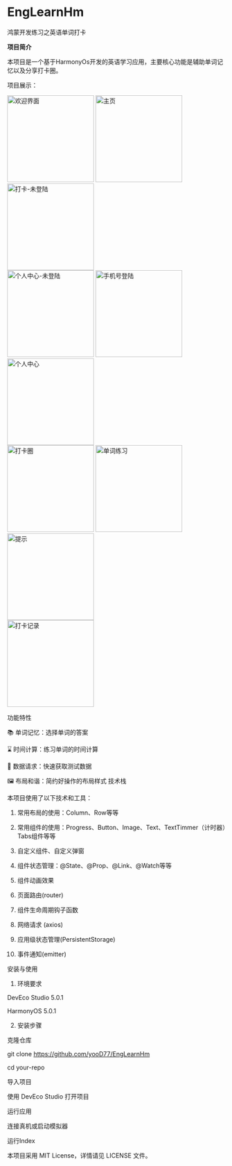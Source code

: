 # EngLearnHm

鸿蒙开发练习之英语单词打卡

**项目简介**

本项目是一个基于HarmonyOs开发的英语学习应用，主要核心功能是辅助单词记忆以及分享打卡圈。

项目展示：
<div>
<img src="img/ic_welcom.png" alt="欢迎界面" width="200">
<img src="img/ic_home.png" alt="主页" width="200">
<img src="img/ic_card_no_login.png" alt="打卡-未登陆" width="200">
</div>
<div>
<img src="img/ic_mine_no_login.png" alt="个人中心-未登陆" width="200">
<img src="img/ic_login.png" alt="手机号登陆" width="200">
<img src="img/ic_mine.png" alt="个人中心" width="200">
</div>
<div>
<img src="img/ic_card.png" alt="打卡圈" width="200">
<img src="img/ic_pratice.png" alt="单词练习" width="200">
<img src="img/ic_tips.png" alt="提示" width="200">
</div>
<div>
<img src="img/ic_record.png" alt="打卡记录" width="200">
</div>

功能特性

📚 单词记忆：选择单词的答案

⌛️ 时间计算：练习单词的时间计算

🛜 数据请求：快速获取测试数据

🖼️ 布局和谐：简约好操作的布局样式
技术栈

本项目使用了以下技术和工具：

1. 常用布局的使用：Column、Row等等


2. 常用组件的使用：Progress、Button、Image、Text、TextTimmer（计时器）Tabs组件等等


3. 自定义组件、自定义弹窗


4. 组件状态管理：@State、@Prop、@Link、@Watch等等


5. 组件动画效果


6. 页面路由(router)


7. 组件生命周期钩子函数


8. 网络请求 (axios)


9. 应用级状态管理(PersistentStorage)


10. 事件通知(emitter)

安装与使用

1. 环境要求

DevEco Studio 5.0.1

HarmonyOS 5.0.1

2. 安装步骤

克隆仓库

git clone https://github.com/yooD77/EngLearnHm

cd your-repo

导入项目

使用 DevEco Studio 打开项目

运行应用

连接真机或启动模拟器

运行Index


本项目采用 MIT License，详情请见 LICENSE 文件。